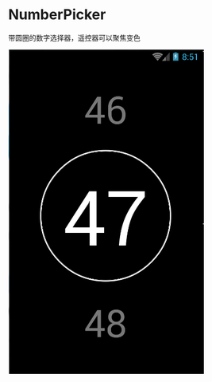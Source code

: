 # NumberPicker
带圆圈的数字选择器，遥控器可以聚焦变色


![image](https://github.com/bananagg/NumberPicker/blob/master/img/img.PNG)
